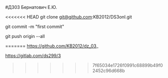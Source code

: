 #ДЗ03 Бернатович Е.Ю.

<<<<<<< HEAD
git clone git@github.com:KB2012/DS3onl.git

git commit -m "first commit"

git push origin --all

=======
https://github.com/KB2012/dz_03_

https://gitlab.com/ds299/3
>>>>>>> 7f65034e1726f0991c68899b49f02452c96d668b
